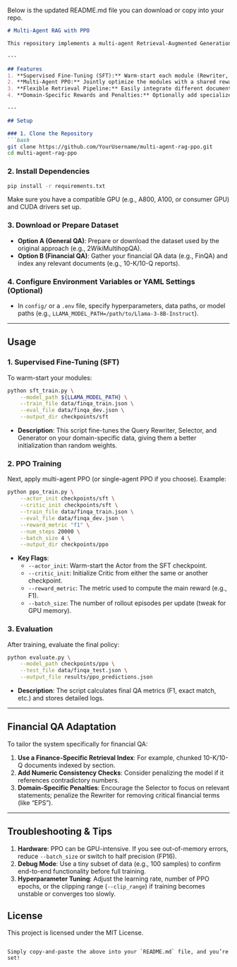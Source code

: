 Below is the updated README.md file  you can download or copy into your repo.

```markdown
# Multi-Agent RAG with PPO

This repository implements a multi-agent Retrieval-Augmented Generation (RAG) system using **Proximal Policy Optimization (PPO)** on top of a pretrained LLM (e.g., Llama-3-8B-Instruct). The goal is to optimize multiple modules (e.g., Query Rewriter, Document Selector, Answer Generator) cooperatively for question-answering tasks, possibly extended to specialized domains like **financial QA**.

---

## Features
1. **Supervised Fine-Tuning (SFT):** Warm-start each module (Rewriter, Selector, Generator) on domain-specific or general QA pairs.  
2. **Multi-Agent PPO:** Jointly optimize the modules with a shared reward signal (e.g., F1 score).  
3. **Flexible Retrieval Pipeline:** Easily integrate different document indexes (e.g., financial reports, general corpora).  
4. **Domain-Specific Rewards and Penalties:** Optionally add specialized constraints (e.g., numeric correctness checks for financial QA).

---

## Setup

### 1. Clone the Repository
```bash
git clone https://github.com/YourUsername/multi-agent-rag-ppo.git
cd multi-agent-rag-ppo
```

### 2. Install Dependencies
```bash
pip install -r requirements.txt
```
Make sure you have a compatible GPU (e.g., A800, A100, or consumer GPU) and CUDA drivers set up.

### 3. Download or Prepare Dataset
- **Option A (General QA)**: Prepare or download the dataset used by the original approach (e.g., 2WikiMultihopQA).  
- **Option B (Financial QA)**: Gather your financial QA data (e.g., FinQA) and index any relevant documents (e.g., 10-K/10-Q reports).

### 4. Configure Environment Variables or YAML Settings (Optional)
- In `config/` or a `.env` file, specify hyperparameters, data paths, or model paths (e.g., `LLAMA_MODEL_PATH=/path/to/Llama-3-8B-Instruct`).

---

## Usage

### 1. Supervised Fine-Tuning (SFT)
To warm-start your modules:
```bash
python sft_train.py \
    --model_path ${LLAMA_MODEL_PATH} \
    --train_file data/finqa_train.json \
    --eval_file data/finqa_dev.json \
    --output_dir checkpoints/sft
```
- **Description**: This script fine-tunes the Query Rewriter, Selector, and Generator on your domain-specific data, giving them a better initialization than random weights.

### 2. PPO Training
Next, apply multi-agent PPO (or single-agent PPO if you choose). Example:
```bash
python ppo_train.py \
    --actor_init checkpoints/sft \
    --critic_init checkpoints/sft \
    --train_file data/finqa_train.json \
    --eval_file data/finqa_dev.json \
    --reward_metric "f1" \
    --num_steps 20000 \
    --batch_size 4 \
    --output_dir checkpoints/ppo
```
- **Key Flags**:
  - `--actor_init`: Warm-start the Actor from the SFT checkpoint.
  - `--critic_init`: Initialize Critic from either the same or another checkpoint.
  - `--reward_metric`: The metric used to compute the main reward (e.g., F1).
  - `--batch_size`: The number of rollout episodes per update (tweak for GPU memory).

### 3. Evaluation
After training, evaluate the final policy:
```bash
python evaluate.py \
    --model_path checkpoints/ppo \
    --test_file data/finqa_test.json \
    --output_file results/ppo_predictions.json
```
- **Description**: The script calculates final QA metrics (F1, exact match, etc.) and stores detailed logs.

---

## Financial QA Adaptation
To tailor the system specifically for financial QA:
1. **Use a Finance-Specific Retrieval Index**: For example, chunked 10-K/10-Q documents indexed by section.  
2. **Add Numeric Consistency Checks**: Consider penalizing the model if it references contradictory numbers.  
3. **Domain-Specific Penalties**: Encourage the Selector to focus on relevant statements; penalize the Rewriter for removing critical financial terms (like “EPS”).

---

## Troubleshooting & Tips
1. **Hardware**: PPO can be GPU-intensive. If you see out-of-memory errors, reduce `--batch_size` or switch to half precision (FP16).  
2. **Debug Mode**: Use a tiny subset of data (e.g., 100 samples) to confirm end-to-end functionality before full training.  
3. **Hyperparameter Tuning**: Adjust the learning rate, number of PPO epochs, or the clipping range (`--clip_range`) if training becomes unstable or converges too slowly.



## License
This project is licensed under the MIT License.
```

Simply copy-and-paste the above into your `README.md` file, and you’re set!

